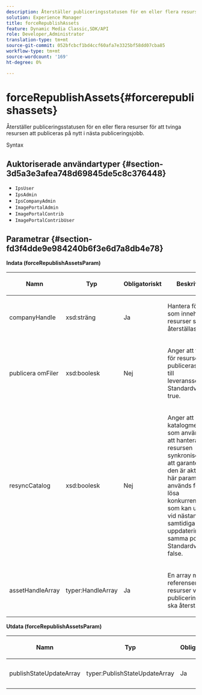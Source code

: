```yaml
---
description: Återställer publiceringsstatusen för en eller flera resurser för att tvinga resursen att publiceras på nytt i nästa publiceringsjobb.
solution: Experience Manager
title: forceRepublishAssets
feature: Dynamic Media Classic,SDK/API
role: Developer,Administrator
translation-type: tm+mt
source-git-commit: 052bfcbcf1bd4ccf60afa7e3325bf58dd07cba85
workflow-type: tm+mt
source-wordcount: '169'
ht-degree: 0%

---
```



# forceRepublishAssets{#forcerepublishassets}

Återställer publiceringsstatusen för en eller flera resurser för att tvinga resursen att publiceras på nytt i nästa publiceringsjobb.

Syntax

## Auktoriserade användartyper {#section-3d5a3e3afea748d69845de5c8c376448}

* `IpsUser`
* `IpsAdmin`
* `IpsCompanyAdmin`
* `ImagePortalAdmin`
* `ImagePortalContrib`
* `ImagePortalContribUser`

## Parametrar {#section-fd3f4dde9e984240b6f3e6d7a8db4e78}

**Indata (forceRepublishAssetsParam)**

<table id="table_742D67AD77554904976EC4A07A0CBC64"> 
 <thead> 
  <tr> 
   <th colname="col1" class="entry"> <p>Namn </p> </th> 
   <th colname="col2" class="entry"> <p>Typ </p> </th> 
   <th colname="col3" class="entry"> <p>Obligatoriskt </p> </th> 
   <th colname="col4" class="entry"> <p>Beskrivning </p> </th> 
  </tr> 
 </thead>
 <tbody> 
  <tr> 
   <td colname="col1"> <span class="codeph"> <span class="varname"> companyHandle</span> </span> </td> 
   <td colname="col2"> <span class="codeph"> xsd:sträng</span> </td> 
   <td colname="col3"> <p>Ja </p> </td> 
   <td colname="col4"> <p>Hantera företaget som innehåller resurser som ska återställas. </p> </td> 
  </tr> 
  <tr> 
   <td colname="col1"><span class="codeph"> <span class="varname"> publicera omFiler</span> </span> </td> 
   <td colname="col2"><span class="codeph"> xsd:boolesk</span> </td> 
   <td colname="col3"> <p>Nej </p> </td> 
   <td colname="col4"> <p>Anger att filerna för resursen publiceras på nytt till leveransservrarna. Standardvärdet är <span class="codeph"> true</span>. </p> </td> 
  </tr> 
  <tr> 
   <td colname="col1"><span class="codeph"> <span class="varname"> resyncCatalog</span> </span> </td> 
   <td colname="col2"><span class="codeph"> xsd:boolesk</span> </td> 
   <td colname="col3"> <p>Nej </p> </td> 
   <td colname="col4"> <p>Anger att katalogmetadata som används för att hantera resursen synkroniseras för att garantera att den är aktuell. Den här parametern används för att lösa konkurrensvillkor som kan uppstå vid nästan samtidiga uppdateringar av samma post. Standardvärdet är <span class="codeph"> false</span>. </p> </td> 
  </tr> 
  <tr> 
   <td colname="col1"> <span class="codeph"> <span class="varname"> assetHandleArray</span> </span> </td> 
   <td colname="col2"> <span class="codeph"> typer:HandleArray</span> </td> 
   <td colname="col3"> <p>Ja </p> </td> 
   <td colname="col4"> <p>En array med referenser till resurser vars publiceringsstatus ska återställas. </p> </td> 
  </tr> 
 </tbody> 
</table>

**Utdata (forceRepublishAssetsParam)**

<table id="table_78E74186669F477E9E2D837D58A789DC"> 
 <thead> 
  <tr> 
   <th colname="col1" class="entry"> <p>Namn </p> </th> 
   <th colname="col2" class="entry"> <p>Typ </p> </th> 
   <th colname="col3" class="entry"> <p>Obligatoriskt </p> </th> 
   <th colname="col4" class="entry"> <p>Beskrivning </p> </th> 
  </tr> 
 </thead>
 <tbody> 
  <tr> 
   <td colname="col1"> <span class="codeph"> <span class="varname"> publishStateUpdateArray</span> </span> </td> 
   <td colname="col2"> <span class="codeph"> typer:PublishStateUpdateArray</span> </td> 
   <td colname="col3"> <p>Ja </p> </td> 
   <td colname="col4"> <p>Array med publiceringstillståndsuppdateringar. </p> </td> 
  </tr> 
 </tbody> 
</table>

